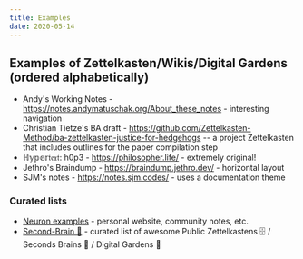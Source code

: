 ```yaml
---
title: Examples
date: 2020-05-14
---
```


## Examples of Zettelkasten/Wikis/Digital Gardens (ordered alphabetically)

- Andy's Working Notes - <https://notes.andymatuschak.org/About_these_notes> - interesting navigation
- Christian Tietze's BA draft - <https://github.com/Zettelkasten-Method/ba-zettelkasten-justice-for-hedgehogs> -- a project Zettelkasten that includes outlines for the paper compilation step 
- ℍ𝕪𝕡𝕖𝕣𝔱𝔢𝔵𝔱: h0p3 - <https://philosopher.life/> - extremely original!
- Jethro's Braindump - <https://braindump.jethro.dev/> - horizontal layout
- SJM's notes - <https://notes.sjm.codes/> - uses a documentation theme

### Curated lists

- [Neuron examples](https://neuron.srid.ca/2013101.html) - personal website, community notes, etc.
- [Second-Brain 🧠](https://github.com/KasperZutterman/Second-Brain) - curated list of awesome Public Zettelkastens 🗄️ / Seconds Brains 🧠 / Digital Gardens 🌱 
